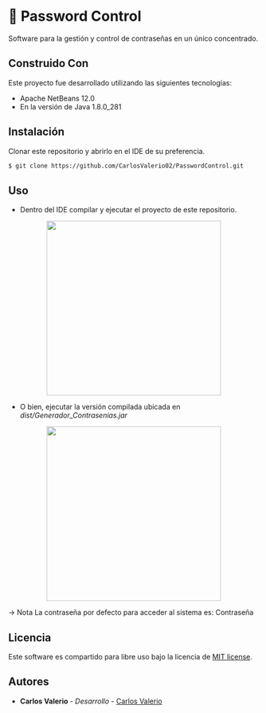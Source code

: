 # 🔑 Password Control

Software para la gestión y control de contraseñas en un único concentrado.

## Construido Con

Este proyecto fue desarrollado utilizando las siguientes tecnologías: 
- Apache NetBeans 12.0 
- En la versión de Java 1.8.0_281

## Instalación

Clonar este repositorio y abrirlo en el IDE de su preferencia.

```bash
$ git clone https://github.com/CarlosValerio02/PasswordControl.git
```

## Uso

- Dentro del IDE compilar y ejecutar el proyecto de este repositorio.
<p align="center"><img src="https://carlosvalerio02.com/resources/PasswordControl/Ingreso_PasswordControl.png" width="350"></p>

- O bien, ejecutar la versión compilada ubicada en *dist/Generador_Contrasenias.jar*
<p align="center"><img src="https://carlosvalerio02.com/resources/PasswordControl/Home_PasswordControl.png" width="350"></p>
-> Nota La contraseña por defecto para acceder al sistema es: Contraseña


## Licencia

Este software es compartido para libre uso bajo la licencia de [MIT license](https://opensource.org/licenses/MIT).

## Autores

* **Carlos Valerio** - *Desarrollo* - [Carlos Valerio](https://carlosvalerio02.com)
